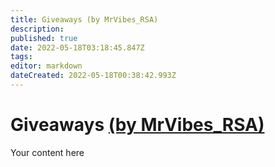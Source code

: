 ```yaml
---
title: Giveaways (by MrVibes_RSA)
description: 
published: true
date: 2022-05-18T03:18:45.847Z
tags: 
editor: markdown
dateCreated: 2022-05-18T00:38:42.993Z
---
```


# Giveaways [(by MrVibes_RSA)](https://www.twitch.tv/mrvibes_rsa)
Your content here